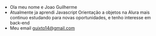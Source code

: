 - Ola meu nome e Joao Guilherme
- Atualmente ja aprendi Javascript Orientação a objetos na Alura mais continuo estudando para novas oportunidades, e tenho interesse em back-end
- Meu email guixto14@gmail.com

<!---
ninjacolorido14/ninjacolorido14 is a ✨ special ✨ repository because its `README.md` (this file) appears on your GitHub profile.
You can click the Preview link to take a look at your changes.
--->
